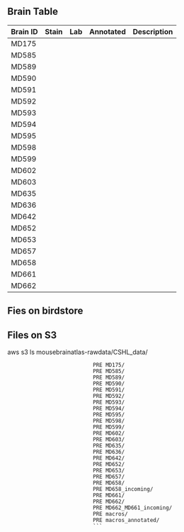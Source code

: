 ## Brain Table

| Brain ID |  Stain | Lab | Annotated | Description  |
| ---------|  ----- | --- | --------- |:-------------|
| MD175 |     |     |      |            |
| MD585 |     |     |      |            |
| MD589 |     |     |      |            |
| MD590 |     |     |      |            |
| MD591 |     |     |      |            |
| MD592 |     |     |      |            |
| MD593 |     |     |      |            |
| MD594 |     |     |      |            |
| MD595 |     |     |      |            |
| MD598 |     |     |      |            |
| MD599 |     |     |      |            |
| MD602 |     |     |      |            |
| MD603 |     |     |      |            |
| MD635 |     |     |      |            |
| MD636 |     |     |      |            |
| MD642 |     |     |      |            |
| MD652 |     |     |      |            |
| MD653 |     |     |      |            |
| MD657 |     |     |      |            |
| MD658 |     |     |      |            |
| MD661 |     |     |      |            |
| MD662 |     |     |      |            |


## Fies on birdstore

## Files on S3

aws s3 ls mousebrainatlas-rawdata/CSHL_data/

```
                           PRE MD175/
                           PRE MD585/
                           PRE MD589/
                           PRE MD590/
                           PRE MD591/
                           PRE MD592/
                           PRE MD593/
                           PRE MD594/
                           PRE MD595/
                           PRE MD598/
                           PRE MD599/
                           PRE MD602/
                           PRE MD603/
                           PRE MD635/
                           PRE MD636/
                           PRE MD642/
                           PRE MD652/
                           PRE MD653/
                           PRE MD657/
                           PRE MD658/
                           PRE MD658_incoming/
                           PRE MD661/
                           PRE MD662/
                           PRE MD662_MD661_incoming/
                           PRE macros/
                           PRE macros_annotated/
                           ```
